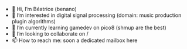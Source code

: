 - 👋 Hi, I’m Béatrice (benano)
- 👀 I’m interested in digital signal processing (domain: music production plugin algorithms) 
- 🌱 I’m currently learning gamedev on pico8 (shmup are the best)
- 💞️ I’m looking to collaborate on /
- 📫 How to reach me: soon a dedicated mailbox here

<!---
benanoob/benanoob is a ✨ special ✨ repository because its `README.md` (this file) appears on your GitHub profile.
You can click the Preview link to take a look at your changes.
--->
